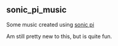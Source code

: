 ## sonic_pi_music

Some music created using [sonic pi](https://github.com/sonic-pi-net/sonic-pi)

Am still pretty new to this, but is quite fun.

